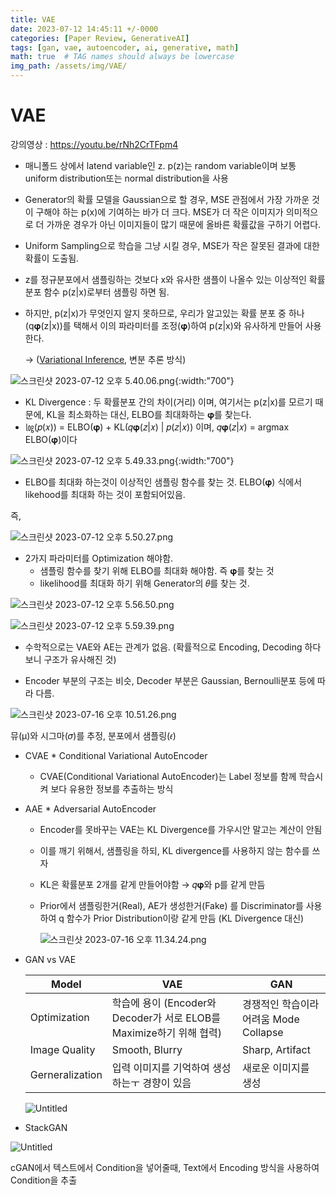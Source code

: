 ```yaml
---
title: VAE
date: 2023-07-12 14:45:11 +/-0000
categories: [Paper Review, GenerativeAI]
tags: [gan, vae, autoencoder, ai, generative, math]   
math: true  # TAG names should always be lowercase
img_path: /assets/img/VAE/
---
```


# VAE

강의영상 : https://youtu.be/rNh2CrTFpm4

* 매니폴드 상에서 latend variable인 z. p(z)는 random variable이며 보통 uniform distribution또는 normal distribution을 사용

* Generator의 확률 모델을 Gaussian으로 할 경우, MSE 관점에서 가장 가까운 것이 구해야 하는 p(x)에 기여하는 바가 더 크다. MSE가 더 작은 이미지가 의미적으로 더 가까운 경우가 아닌 이미지들이 많기 때문에 올바른 확률값을 구하기 어렵다.

* Uniform Sampling으로 학습을 그냥 시킬 경우, MSE가 작은 잘못된 결과에 대한 확률이 도출됨.

* z를 정규분포에서 샘플링하는 것보다 x와 유사한 샘플이 나올수 있는 이상적인 확률분포 함수 p(z|x)로부터 샘플링 하면 됨. 
* 하지만, p(z|x)가 무엇인지 알지 못하므로, 우리가 알고있는 확률 분포 중 하나(q𝛗(z|x))를 택해서 이의 파라미터를 조정(𝛗)하여 p(z\|x)와 유사하게 만들어 사용한다. 
  
    -> ([Variational Inference](https://ratsgo.github.io/generative%20model/2017/12/19/vi/), 변분 추론 방식)

![스크린샷 2023-07-12 오후 5.40.06.png](Relationship.png){:width:"700"}


* KL Divergence : 두 확률분포 간의 차이(거리) 이며, 여기서는 p(z|x)를 모르기 때문에, KL을 최소화하는 대신, ELBO를 최대화하는 𝛗를 찾는다.
* ㏒(𝑝(𝑥)) = ELBO(𝛗) + KL(𝑞𝛗(𝑧|𝑥) | 𝑝(𝑧|𝑥)) 이며, 𝑞𝛗(𝑧|𝑥) = argmax ELBO(𝛗)이다
    
![스크린샷 2023-07-12 오후 5.49.33.png](ELBO.png){:width:"700"}
    
* ELBO를 최대화 하는것이 이상적인 샘플링 함수를 찾는 것. ELBO(𝛗) 식에서 likehood를 최대화 하는 것이 포함되어있음.

즉, 

![스크린샷 2023-07-12 오후 5.50.27.png](%E1%84%89%E1%85%B3%E1%84%8F%E1%85%B3%E1%84%85%E1%85%B5%E1%86%AB%E1%84%89%E1%85%A3%E1%86%BA_2023-07-12_%E1%84%8B%E1%85%A9%E1%84%92%E1%85%AE_5.50.27.png)

* 2가지 파라미터를 Optimization 해야함.
    * 샘플링 함수를 찾기 위해 ELBO를 최대화 해야함. 즉 𝛗를 찾는 것
    * likelihood를 최대화 하기 위해 Generator의 𝜃를 찾는 것.

![스크린샷 2023-07-12 오후 5.56.50.png](%E1%84%89%E1%85%B3%E1%84%8F%E1%85%B3%E1%84%85%E1%85%B5%E1%86%AB%E1%84%89%E1%85%A3%E1%86%BA_2023-07-12_%E1%84%8B%E1%85%A9%E1%84%92%E1%85%AE_5.56.50.png)

![스크린샷 2023-07-12 오후 5.59.39.png](%E1%84%89%E1%85%B3%E1%84%8F%E1%85%B3%E1%84%85%E1%85%B5%E1%86%AB%E1%84%89%E1%85%A3%E1%86%BA_2023-07-12_%E1%84%8B%E1%85%A9%E1%84%92%E1%85%AE_5.59.39.png)

* 수학적으로는 VAE와 AE는 관계가 없음. (확률적으로 Encoding, Decoding 하다보니 구조가 유사해진 것)

* Encoder 부분의 구조는 비슷, Decoder 부분은 Gaussian, Bernoulli분포 등에 따라 다름.

![스크린샷 2023-07-16 오후 10.51.26.png](%E1%84%89%E1%85%B3%E1%84%8F%E1%85%B3%E1%84%85%E1%85%B5%E1%86%AB%E1%84%89%E1%85%A3%E1%86%BA_2023-07-16_%E1%84%8B%E1%85%A9%E1%84%92%E1%85%AE_10.51.26.png)

뮤(μ)와 시그마(𝜎)를 추정, 분포에서 샘플링(𝜖)

* CVAE * Conditional Variational AutoEncoder
    * CVAE(Conditional Variational AutoEncoder)는 Label 정보를 함께 학습시켜 보다 유용한 정보를 추출하는 방식

* AAE * Adversarial AutoEncoder
    * Encoder를 못바꾸는 VAE는 KL Divergence를 가우시안 말고는 계산이 안됨
    * 이를 깨기 위해서, 샘플링을 하되, KL divergence를 사용하지 않는 함수를 쓰자
    * KL은 확률분포 2개를 같게 만들어야함 → 𝑞𝛗와 p를 같게 만듬
    * Prior에서 샘플링한거(Real), AE가 생성한거(Fake) 를 Discriminator를 사용하여 q 함수가 Prior Distribution이랑 같게 만듬 (KL Divergence 대신)
        
        ![스크린샷 2023-07-16 오후 11.34.24.png](%E1%84%89%E1%85%B3%E1%84%8F%E1%85%B3%E1%84%85%E1%85%B5%E1%86%AB%E1%84%89%E1%85%A3%E1%86%BA_2023-07-16_%E1%84%8B%E1%85%A9%E1%84%92%E1%85%AE_11.34.24.png)
        
* GAN vs VAE
    
    
    | Model | VAE | GAN |
    | --- | --- | --- |
    | Optimization | 학습에 용이 (Encoder와 Decoder가 서로 ELOB를 Maximize하기 위해 협력)| 경쟁적인 학습이라 어려움 Mode Collapse |
    | Image Quality | Smooth, Blurry | Sharp, Artifact |
    | Gerneralization | 입력 이미지를 기억하여 생성하는ㅜ   경향이 있음 | 새로운 이미지를 생성 |
    
    ![Untitled](Untitled.png)
    

* StackGAN

![Untitled](Untitled%201.png)

cGAN에서 텍스트에서 Condition을 넣어줄때, Text에서 Encoding 방식을 사용하여 Condition을 추출